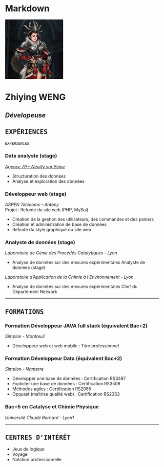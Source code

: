 # Markdown  
![profil](img/profil.png)

# **Zhiying WENG**
## *Dévelopeuse*  

## <kbd>**EXPÉRIENCES**</kbd> 
```
EXPÉRIENCES 
```  
### **Data analyste (stage)**  
[*Agence 79 - Neuilly sur Seine*][1]  

[1]: https://agence79.io/ 

- Structuration des données
- Analyse et exploration des données  

### **Développeur web (stage)**  
*ASPEN Télécoms – Antony*   
Projet : Refonte du site web (PHP, MySql)
- Création de la gestion des utilisateurs, des commandes et des paniers
- Création et administration de base de données 
- Refonte du style graphique du site web  

### **Analyste de données (stage)**   
*Laboratoire de Génie des Procédés Catalytiques - Lyon*
- Analyse de données sur des mesures expérimentales
Analyste de données (stage) 

*Laboratoire d’Application de la Chimie à l’Environnement - Lyon* 
- Analyse de données sur des mesures expérimentales
Chef du Département Network 
- - - -    
## <kbd>**FORMATIONS**</kbd>  

### **Formation Développeur JAVA full stack (équivalent Bac+2)**  
*Simplon - Montreuil* 
- Développeur web et web mobile : Titre professionnel  

### **Formation Développeur Data (équivalent Bac+2)**  
*Simplon - Nanterre* 
- Développer une base de données : Certification RS3497
- Exploiter une base de données : Certification RS3508
- Méthodes agiles : Certification RS2085
- Opquast (maîtrise qualité web) : Certification RS2363  

### **Bac+5 en Catalyse et Chimie Physique**  
*Université Claude Bernard - Lyon1*  
- - - 
  
## <kbd>**CENTRES D’INTÉRÊT**</kbd>  

- Jeux de logique  
- Voyage  
- Natation professionnelle